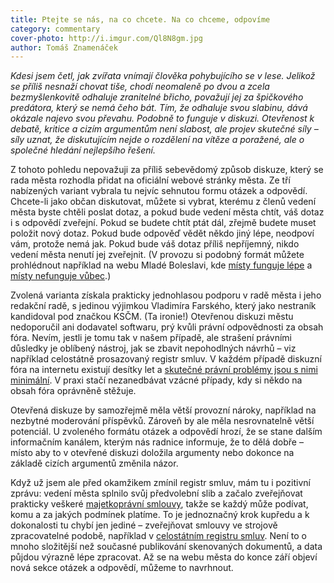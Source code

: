 ```yaml
---
title: Ptejte se nás, na co chcete. Na co chceme, odpovíme
category: commentary
cover-photo: http://i.imgur.com/Ql8N8gm.jpg
author: Tomáš Znamenáček
---
```


*Kdesi jsem četl, jak zvířata vnímají člověka pohybujícího se v lese. Jelikož se příliš nesnaží chovat tiše, chodí neomaleně po dvou a zcela bezmyšlenkovitě odhaluje zranitelné břicho, považují jej za špičkového predátora, který se nemá čeho bát. Tím, že odhaluje svou slabinu, dává okázale najevo svou převahu. Podobně to funguje v diskuzi. Otevřenost k debatě, kritice a cizím argumentům není slabost, ale projev skutečné síly – síly uznat, že diskutujícím nejde o rozdělení na vítěze a poražené, ale o společné hledání nejlepšího řešení.*

Z tohoto pohledu nepovažuji za příliš sebevědomý způsob diskuze, který se rada města rozhodla přidat na oficiální webové stránky města. Ze tří nabízených variant vybrala tu nejvíc sehnutou formu otázek a odpovědí. Chcete-li jako občan diskutovat, můžete si vybrat, kterému z členů vedení města byste chtěli poslat dotaz, a pokud bude vedení města chtít, váš dotaz i s odpovědí zveřejní. Pokud se budete chtít ptát dál, zřejmě budete muset položit nový dotaz. Pokud bude odpověď vědět někdo jiný lépe, neodpoví vám, protože nemá jak. Pokud bude váš dotaz příliš nepříjemný, nikdo vedení města nenutí jej zveřejnit. (V provozu si podobný formát můžete prohlédnout například na webu Mladé Boleslavi, kde [místy funguje lépe](http://www.mb-net.cz/diskuze/index.asp?k=914&r=901&p1=81) a [místy nefunguje vůbec](http://www.mb-net.cz/diskuze/index.asp?k=901&r=901&p1=81).)

Zvolená varianta získala prakticky jednohlasou podporu v radě města i jeho redakční radě, s jedinou výjimkou Vladimíra Farského, který jako nestraník kandidoval pod značkou KSČM. (Ta ironie!) Otevřenou diskuzi městu nedoporučil ani dodavatel softwaru, prý kvůli právní odpovědnosti za obsah fóra. Nevím, jestli je tomu tak v našem případě, ale strašení právními důsledky je oblíbený nástroj, jak se zbavit nepohodlných návrhů – viz například celostátně prosazovaný registr smluv. V každém případě diskuzní fóra na internetu existují desítky let a [skutečné právní problémy jsou s nimi minimální](http://www.lupa.cz/clanky/kdo-ma-odpovednost-za-prispevky-v-internetovych-diskusich/). V praxi stačí nezanedbávat vzácné případy, kdy si někdo na obsah fóra oprávněně stěžuje.

Otevřená diskuze by samozřejmě měla větší provozní nároky, například na nezbytné moderování příspěvků. Zároveň by ale měla nesrovnatelně větší potenciál. U zvoleného formátu otázek a odpovědí hrozí, že se stane dalším informačním kanálem, kterým nás radnice informuje, že to dělá dobře – místo aby to v otevřené diskuzi doložila argumenty nebo dokonce na základě cizích argumentů změnila názor.

Když už jsem ale před okamžikem zmínil registr smluv, mám tu i pozitivní zprávu: vedení města splnilo svůj předvolební slib a začalo zveřejňovat prakticky veškeré [majetkoprávní smlouvy](http://boskovice.cz/majetkopravni-smlouvy/ds-1455), takže se každý může podívat, komu a za jakých podmínek platíme. To je jednoznačný krok kupředu a k dokonalosti tu chybí jen jediné – zveřejňovat smlouvy ve strojově zpracovatelné podobě, například v [celostátním registru smluv](https://portal.gov.cz/portal/rejstriky/data/10013/). Není to o mnoho složitější než současné publikování skenovaných dokumentů, a data půjdou výrazně lépe zpracovat. Až se na webu města do konce září objeví nová sekce otázek a odpovědí, můžeme to navrhnout.
